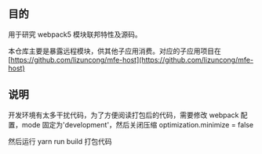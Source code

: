 ## 目的

用于研究 webpack5 模块联邦特性及源码。

本仓库主要是暴露远程模块，供其他子应用消费。对应的子应用项目在[https://github.com/lizuncong/mfe-host](https://github.com/lizuncong/mfe-host)

## 说明

开发环境有太多干扰代码，为了方便阅读打包后的代码，需要修改 webpack 配置，mode 固定为'development'，然后关闭压缩 optimization.minimize = false

然后运行 yarn run build 打包代码

